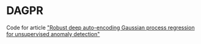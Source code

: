 # DAGPR

Code for article ["Robust deep auto-encoding Gaussian process regression for unsupervised anomaly detection"](https://www.sciencedirect.com/science/article/pii/S0925231219313463?via%3Dihub)
